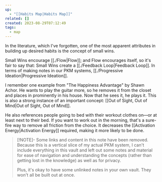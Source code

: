 ```yaml
---
up:
  - "[[Habits Map|Habits Map]]"
related: []
created: 2023-08-29T07:12:49
tags:
  - map
---
```

In the literature, which I've forgotten, one of the most apparent attributes in building up desired habits is the concept of small wins. 

Small Wins encourage [[./Flow|Flow]]; and Flow encourages itself, so it's fair to say that: Small Wins create a [[./Feedback Loop|Feedback Loop]]. In terms of making notes in our PKM systems, [[./Progressive Ideation|Progressive Ideation]].

I remember one example from "The Happiness Advantage" by Shawn Achor. He wants to play the guitar more, so he removes it from the closet and places in prominently in his house. Now that he sees it, he plays it. This is also a strong instance of an important concept: [[Out of Sight, Out of Mind|Out of Sight, Out of Mind]]. 

He also references people going to bed with their workout clothes on—or at least next to their bed. If you want to work out in the morning, that's a sure-fire way to remove all friction from the choice. It decreases the [[Activation Energy|Activation Energy]] required, making it more likely to be done. 

> [!NOTE]- Some links and content in this note have been removed.
> Because this is a vertical slice of my actual PKM system, I can't include everything in this vault and left out some notes and material for ease of navigation and understanding the concepts (rather than getting lost in the knowledge) as well as for privacy. 
>  
> Plus, it's okay to have some unlinked notes in your own vault. They won't all be built out at once.
